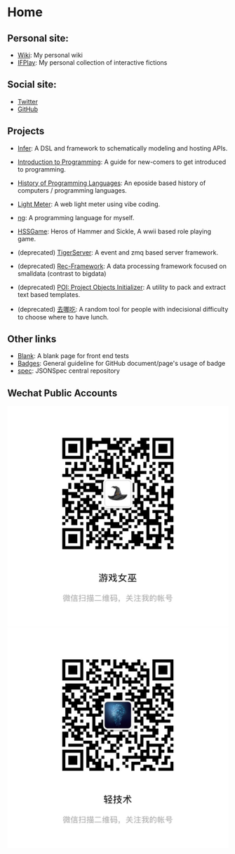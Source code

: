 # Home

## Personal site:

 - [Wiki](https://kimleo.net/wiki): My personal wiki
 - [IFPlay](https://if.kimmy.fun): My personal collection of interactive fictions

## Social site:

 - [Twitter](https://twitter.com/kenpusney)
 - [GitHub](https://github.com/kenpusney)

## Projects
 - [Infer](https://infer.kimleo.net/): A DSL and framework to schematically modeling and hosting APIs.
 - [Introduction to Programming](https://intro.kimleo.net): A guide for new-comers to get introduced to programming.
 - [History of Programming Languages](https://bhpl.kimleo.net): An eposide based history of computers / programming languages.

 - [Light Meter](https://meter.kimmy.fun): A web light meter using vibe coding.
  
 - [ng](https://ng.kimleo.net): A programming language for myself.

 - [HSSGame](https://hhs.kimmy.fun): Heros of Hammer and Sickle, A wwii based role playing game.

 - (deprecated) [TigerServer](https://tiger.kimleo.net): A event and zmq based server framework.
 - (deprecated) [Rec-Framework](https://rec.kimleo.net): A data processing framework focused on smalldata (contrast to bigdata)
 - (deprecated) [POI: Project Objects Initializer](https://poi.tnb.tw): A utility to pack and extract text based templates.
 - (deprecated) [去哪吃](https://kimleo.net/qunachi): A random tool for people with indecisional difficulty to choose where to have lunch.

## Other links
 - [Blank](https://kimleo.net/blank/): A blank page for front end tests
 - [Badges](https://kimleo.net/badges/): General guideline for GitHub document/page's usage of badge
 - [spec](https://kimleo.net/spec): JSONSpec central repository

## Wechat Public Accounts

<div style="height: 300px">
    <img style="display: inline" src="./wechat_gh_gamerswitch.JPG" alt="Gamer's Witch"/>
    <img style="display: inline" src="./wechat_gh_lightych.JPG" alt="Lightych" />
</div>